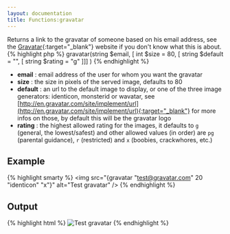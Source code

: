 ```yaml
---
layout: documentation
title: Functions:gravatar
---
```


Returns a link to the gravatar of someone based on his email address, see the [Gravatar](http://en.gravatar.com/){:target="_blank"} website if you don't know what this is about.
{% highlight php %}
gravatar(string $email, [ int $size = 80, [ string $default = "", [ string $rating = "g" ]]] )
{% endhighlight %}

* **email** : email address of the user for whom you want the gravatar
* **size** : the size in pixels of the served image, defaults to 80
* **default** : an url to the default image to display, or one of the three image generators: identicon, monsterid or wavatar, see [http://en.gravatar.com/site/implement/url](http://en.gravatar.com/site/implement/url){:target="_blank"} for more infos on those, by default this will be the gravatar logo
* **rating** : the highest allowed rating for the images, it defaults to `g` (general, the lowest/safest) and other allowed values (in order) are `pg` (parental guidance), `r` (restricted) and `x` (boobies, crackwhores, etc.)

## Example
{% highlight smarty %}
<img src="{gravatar "test@gravatar.com" 20 "identicon" "x"}" alt="Test gravatar" />
{% endhighlight %}

## Output
{% highlight html %}
<img src="http://www.gravatar.com/avatar/df3d4780faaf2446a65ce39eafdfe1c0?s=20&r=x" alt="Test gravatar" />
{% endhighlight %}
